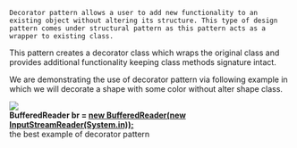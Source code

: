 `Decorator pattern allows a user to add new functionality to an existing object without altering its structure. This type of design pattern comes under structural pattern as this pattern acts as a wrapper to existing class. `

This pattern creates a decorator class which wraps the original class and provides additional functionality keeping class methods signature intact.

We are demonstrating the use of decorator pattern via following example in which we will decorate a shape with some color without alter shape class.

<img src="https://sourcemaking.com/files/v2/content/patterns/Decorator_.svg" />

<br>
<b>
BufferedReader br = <u>new BufferedReader(new InputStreamReader(System.in));</u>
</b><br>
the best example of decorator pattern